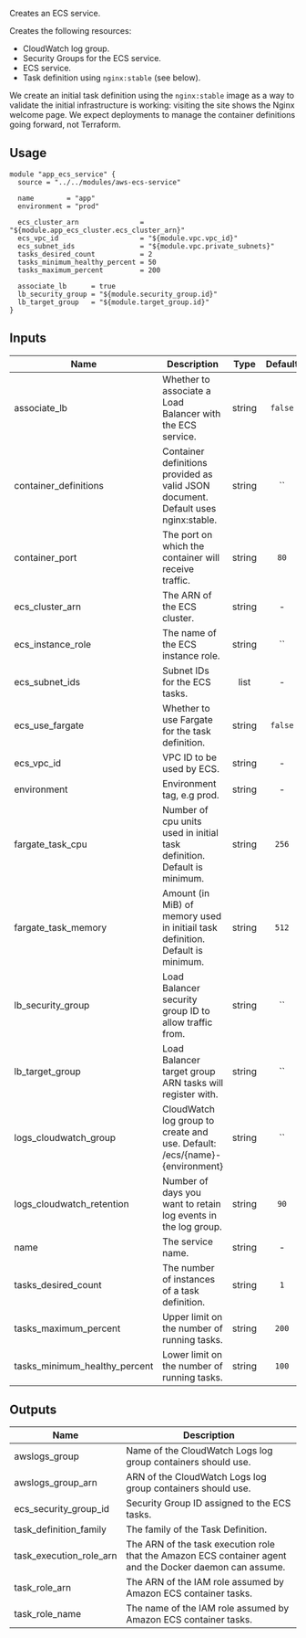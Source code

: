 <!-- BEGINNING OF PRE-COMMIT-TERRAFORM DOCS HOOK -->
Creates an ECS service.

Creates the following resources:

* CloudWatch log group.
* Security Groups for the ECS service.
* ECS service.
* Task definition using `nginx:stable` (see below).

We create an initial task definition using the `nginx:stable` image as a way
to validate the initial infrastructure is working: visiting the site shows
the Nginx welcome page. We expect deployments to manage the container
definitions going forward, not Terraform.

## Usage

```hcl
module "app_ecs_service" {
  source = "../../modules/aws-ecs-service"

  name        = "app"
  environment = "prod"

  ecs_cluster_arn               = "${module.app_ecs_cluster.ecs_cluster_arn}"
  ecs_vpc_id                    = "${module.vpc.vpc_id}"
  ecs_subnet_ids                = "${module.vpc.private_subnets}"
  tasks_desired_count           = 2
  tasks_minimum_healthy_percent = 50
  tasks_maximum_percent         = 200

  associate_lb      = true
  lb_security_group = "${module.security_group.id}"
  lb_target_group   = "${module.target_group.id}"
}
```


## Inputs

| Name | Description | Type | Default | Required |
|------|-------------|:----:|:-----:|:-----:|
| associate_lb | Whether to associate a Load Balancer with the ECS service. | string | `false` | no |
| container_definitions | Container definitions provided as valid JSON document. Default uses nginx:stable. | string | `` | no |
| container_port | The port on which the container will receive traffic. | string | `80` | no |
| ecs_cluster_arn | The ARN of the ECS cluster. | string | - | yes |
| ecs_instance_role | The name of the ECS instance role. | string | `` | no |
| ecs_subnet_ids | Subnet IDs for the ECS tasks. | list | - | yes |
| ecs_use_fargate | Whether to use Fargate for the task definition. | string | `false` | no |
| ecs_vpc_id | VPC ID to be used by ECS. | string | - | yes |
| environment | Environment tag, e.g prod. | string | - | yes |
| fargate_task_cpu | Number of cpu units used in initial task definition. Default is minimum. | string | `256` | no |
| fargate_task_memory | Amount (in MiB) of memory used in initiail task definition. Default is minimum. | string | `512` | no |
| lb_security_group | Load Balancer security group ID to allow traffic from. | string | `` | no |
| lb_target_group | Load Balancer target group ARN tasks will register with. | string | `` | no |
| logs_cloudwatch_group | CloudWatch log group to create and use. Default: /ecs/{name}-{environment} | string | `` | no |
| logs_cloudwatch_retention | Number of days you want to retain log events in the log group. | string | `90` | no |
| name | The service name. | string | - | yes |
| tasks_desired_count | The number of instances of a task definition. | string | `1` | no |
| tasks_maximum_percent | Upper limit on the number of running tasks. | string | `200` | no |
| tasks_minimum_healthy_percent | Lower limit on the number of running tasks. | string | `100` | no |

## Outputs

| Name | Description |
|------|-------------|
| awslogs_group | Name of the CloudWatch Logs log group containers should use. |
| awslogs_group_arn | ARN of the CloudWatch Logs log group containers should use. |
| ecs_security_group_id | Security Group ID assigned to the ECS tasks. |
| task_definition_family | The family of the Task Definition. |
| task_execution_role_arn | The ARN of the task execution role that the Amazon ECS container agent and the Docker daemon can assume. |
| task_role_arn | The ARN of the IAM role assumed by Amazon ECS container tasks. |
| task_role_name | The name of the IAM role assumed by Amazon ECS container tasks. |

<!-- END OF PRE-COMMIT-TERRAFORM DOCS HOOK -->
